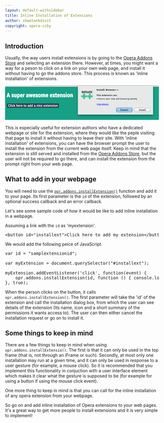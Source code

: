 ```yaml
---
layout: default-withsidebar
title: Inline Installation of Extensions
author: shwetankdixit
copyright: opera-ccby
---
```


## Introduction

Usually, the way users install extensions is by going to the [Opera Addons Store](http://addons.opera.com) and selecting an extension there. However, at times, you might want a way for a peson to click on a link on your own web page, and install it without having to go the addons store. This process is known as 'inline installation' of extensions.

![image](static/images/inline_install.png)

This is especially useful for extension authors who have a dedicated webpage or site for the extension, where they would like the peple visiting that page to install it without having to leave their site. With 'inline installation' of extensions, you can have the browser prompt the user to install the extension from the current web page itself. Keep in mind that the extension is still served and installed from the [Opera Addons Store](http://addons.opera.com), but the user will not be required to go there, and can install the extension from the prompt right from your web page.

## What to add in your webpage

You will need to use the [`opr.addons.installExtension()`](addons.html#method-installextension) function and add it to your page. Its first parameter is the `id` of the extension, followed by an optional success callback and an error callback. 

Let's see some sample code of how it would be like to add inline installation in a webpage.

Assuming a link with the `id` as 'myextension'.

<pre class="prettyprint">&lt;button id=&quot;installext&quot;&gt;Click here to add my extension&lt;/button&gt;.</pre>

We would add the following peice of JavaScript.

<pre class="prettyprint">var id = &quot;samplextensionid&quot;;

var myExtension = document.querySelector(&quot;#installext&quot;);

myExtension.addEventListener(&#39;click&#39;, function(event) {
    opr.addons.installExtension(id, function () { console.log(&#39;success&#39;);}, function (errorMessage) {console.log(&#39;Error: &#39;+errorMessage)});
}, true);</pre>
 
When the person clicks on the button, it calls `opr.addons.installExtension()`. The first parameter will take the 'id' of the extension and call the installation dialog box, from which the user can see details of the extension (Its name, icon and a short summary of the permissions it wants access to). The user can then either cancel the installation request or go on to install it. 
  
## Some things to keep in mind

There are a few things to keep in mind when using `opr.addons.installExtensio()`. The first is that it can only be used in the top frame (that is, not through an iFrame or such). Secondly, at most only one installation may run at a given time, and it can only be used in response to a user gesture (for example, a mouse click). So it is recommended that you implement this functionality in conjuction with a user interface element which makes it clear what the gesture is supposed to be (for example for using a button if using the mouse click event). 

One more thing to keep in mind is that you can call for the inline installation of any opera extension from your webpage. 

So go on and add inline installation of Opera extensions to your web pages. It's a great way to get more people to install extensions and it is very simple to implement!



